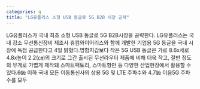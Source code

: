 ```yaml
---
categories: g
title: "LG유플러스 소형 USB 동글로 5G B2B 시장 공략"
---
```

LG유플러스가 국내 최초 소형 USB 동글로 5G B2B시장을 공략한다. LG유플러스는 국내 강소 무선통신장비 제조사 휴컴와이어리스와 함께 개발한 기업용 5G 동글을 국내 시장에 독점 공급한다고 4일 밝혔다.명함지갑보다 작은 5G USB 동글은 가로 8.6x세로4.8x높이 2.2(㎝)의 크기로 그간 출시된 무선라우터 제품에 비해 더욱 작고, 절반 정도의 무게로 가볍게 제작돼 스마트팩토리, 스마트항만 등 다양한 산업현장에서 활용할 수 있다.6㎓ 이하 국내 모든 이동통신사의 상용 5G 및 LTE 주파수와 4.7㎓ 이음5G 주파수를 모두